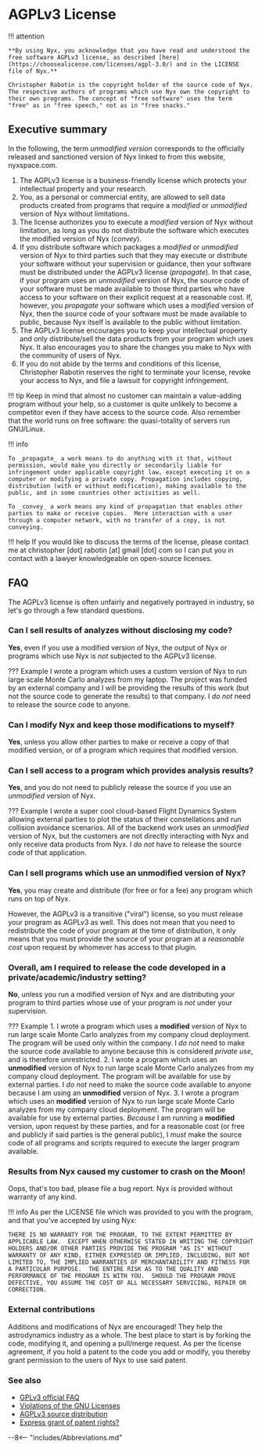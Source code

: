 # AGPLv3 License

!!! attention

    **By using Nyx, you acknowledge that you have read and understood the free software AGPLv3 license, as described [here](https://choosealicense.com/licenses/agpl-3.0/) and in the LICENSE file of Nyx.**

    Christopher Rabotin is the copyright holder of the source code of Nyx. The respective authors of programs which use Nyx own the copyright to their own programs. The concept of "free software" uses the term "free" as in "free speech," not as in "free snacks."

## Executive summary
In the following, the term _unmodified version_ corresponds to the officially released and sanctioned version of Nyx linked to from this website, nyxspace.com.

1. The AGPLv3 license is a <span class="emph">business-friendly</span> license which protects your intellectual property and your research.
2. You, as a personal or commercial entity, are allowed to <span class="emph">sell data products</span> created from programs that require a _modified_ or _unmodified_ version of Nyx without limitations.
3. The license authorizes you to execute a _modified_ version of Nyx without limitation, as long as you do not distribute the software which executes the modified version of Nyx (_convey_).
4. If you distribute software which packages a _modified_ or _unmodified_ version of Nyx to third parties such that they may execute or distribute your software without your supervision or guidance, then your software must be distributed under the AGPLv3 license (_propagate_). In that case, if your program uses an _unmodified_ version of Nyx, the source code of your software must be made available to those third parties who have access to your software on their explicit request at a reasonable cost. If, however, you _propagate_ your software which uses a _modified_ version of Nyx, then the source code of your software must be made available to public, because Nyx itself is available to the public without limitation.
5. The AGPLv3 license encourages you to keep your intellectual property and only distribute/sell the data products from your program which uses Nyx. It also encourages you to share the changes you make to Nyx with the community of users of Nyx.
6. If you do not abide by the terms and conditions of this license, Christopher Rabotin reserves the right to terminate your license, revoke your access to Nyx, and file a lawsuit for copyright infringement.

!!! tip
    Keep in mind that almost no customer can maintain a value-adding program without your help, so a customer is quite unlikely to become a competitor even if they have access to the source code. Also remember that the world runs on free software: the quasi-totality of servers run GNU/Linux.

!!! info

    To _propagate_ a work means to do anything with it that, without permission, would make you directly or secondarily liable for infringement under applicable copyright law, except executing it on a computer or modifying a private copy. Propagation includes copying, distribution (with or without modification), making available to the public, and in some countries other activities as well.

    To _convey_ a work means any kind of propagation that enables other parties to make or receive copies.  Mere interaction with a user through a computer network, with no transfer of a copy, is not conveying.

!!! help
    If you would like to discuss the terms of the license, please contact me at christopher [dot] rabotin [at] gmail [dot] com so I can put you in contact with a lawyer knowledgeable on open-source licenses.

## FAQ

The AGPLv3 license is often unfairly and negatively portrayed in industry, so let's go through a few standard questions.

### Can I sell results of analyzes without disclosing my code?
**Yes**, even if you use a modified version of Nyx, the output of Nyx or programs which use Nyx is _not_ subjected to the AGPLv3 license.

??? Example
    I wrote a program which uses a custom version of Nyx to run large scale Monte Carlo analyzes from my laptop. The project was funded by an external company and I will be providing the results of this work (but not the source code to generate the results) to that company. I _do not_ need to release the source code to anyone.

### Can I modify Nyx and keep those modifications to myself?
**Yes**, unless you allow other parties to make or receive a copy of that modified version, or of a program which requires that modified version.

### Can I sell access to a program which provides analysis results?
**Yes**, and you do not need to publicly release the source if you use an _unmodified_ version of Nyx.

??? Example
    I wrote a super cool cloud-based Flight Dynamics System allowing external parties to plot the status of their constellations and run collision avoidance scenarios. All of the backend work uses an _unmodified_ version of Nyx, but the customers are not directly interacting with Nyx and only receive data products from Nyx. I _do not_ have to release the source code of that application.

### Can I sell programs which use an unmodified version of Nyx?
**Yes**, you may create and distribute (for free or for a fee) any program which runs on top of Nyx.

However, the AGPLv3 is a transitive ("viral") license, so you must release your program as AGPLv3 as well. This does not mean that you need to redistribute the code of your program at the time of distribution, it only means that you must provide the source of your program at a _reasonable cost_ upon request by whomever has access to that plugin.

### Overall, am I required to release the code developed in a private/academic/industry setting?
**No**, unless you run a modified version of Nyx and are distributing your program to third parties whose use of your program is _not_ under your supervision.

??? Example
    1. I wrote a program which uses a **modified** version of Nyx to run large scale Monte Carlo analyzes from my company cloud deployment. The program will be used only within the company. I _do not_ need to make the source code available to anyone because this is considered _private use_, and is therefore unrestricted.
    2. I wrote a program which uses an **unmodified** version of Nyx to run large scale Monte Carlo analyzes from my company cloud deployment. The program will be available for use by external parties. I _do not_ need to make the source code available to anyone because I am using an **unmodified** version of Nyx.
    3. I wrote a program which uses an **modified** version of Nyx to run large scale Monte Carlo analyzes from my company cloud deployment. The program will be available for use by external parties. _Because_ I am running a **modified** version, upon request by these parties, and for a reasonable cost (or free and publicly if said parties is the general public), I _must_ make the source code of all programs and scripts required to execute the larger program available.

### Results from Nyx caused my customer to crash on the Moon!
Oops, that's too bad, please file a bug report. Nyx is provided without warranty of any kind.

!!! info
    As per the LICENSE file which was provided to you with the program, and that you've accepted by using Nyx:

    THERE IS NO WARRANTY FOR THE PROGRAM, TO THE EXTENT PERMITTED BY APPLICABLE LAW.  EXCEPT WHEN OTHERWISE STATED IN WRITING THE COPYRIGHT HOLDERS AND/OR OTHER PARTIES PROVIDE THE PROGRAM "AS IS" WITHOUT WARRANTY OF ANY KIND, EITHER EXPRESSED OR IMPLIED, INCLUDING, BUT NOT LIMITED TO, THE IMPLIED WARRANTIES OF MERCHANTABILITY AND FITNESS FOR A PARTICULAR PURPOSE.  THE ENTIRE RISK AS TO THE QUALITY AND PERFORMANCE OF THE PROGRAM IS WITH YOU.  SHOULD THE PROGRAM PROVE DEFECTIVE, YOU ASSUME THE COST OF ALL NECESSARY SERVICING, REPAIR OR CORRECTION.

### External contributions
Additions and modifications of Nyx are encouraged! They help the astrodynamics industry as a whole. The best place to start is by forking the code, modifying it, and opening a pull/merge request. As per the license agreement, if you hold a patent to the code you add or modify, you thereby grant permission to the users of Nyx to use said patent.

### See also
+ [GPLv3 official FAQ](https://www.gnu.org/licenses/gpl-faq.html)
+ [Violations of the GNU Licenses](https://www.gnu.org/licenses/gpl-violation.html)
+ [AGPLv3 source distribution](https://opensource.stackexchange.com/questions/5003/agplv3-source-redistribution-when-does-it-apply-to-my-code-for-a-server-side-ja)
+ [Express grant of patent rights?](https://opensource.stackexchange.com/questions/6302/what-does-express-grant-of-patent-rights-from-contributors-to-users-mean)

--8<-- "includes/Abbreviations.md"